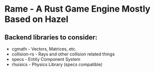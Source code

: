 # Rame - A Rust Game Engine Mostly Based on Hazel

## Backend libraries to consider:
* cgmath - Vectors, Matrices, etc.
* collision-rs - Rays and other collision related things
* specs - Entity Component System
* rhuisics - Physics Library (specs compatible)
